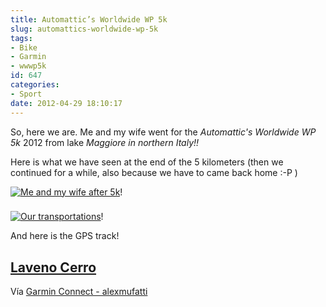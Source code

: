 ```yaml
---
title: Automattic’s Worldwide WP 5k
slug: automattics-worldwide-wp-5k
tags:
- Bike
- Garmin
- wwwp5k
id: 647
categories:
- Sport
date: 2012-04-29 18:10:17
---
```


So, here we are. Me and my wife went for the _Automattic's Worldwide WP 5k_ 2012 from lake _Maggiore _in northern Italy_!!_

Here is what we have seen at the end of the 5 kilometers (then we continued for a while, also because we have to came back home :-P )

[![Me and my wife after 5k](/images/2012/04/img_02481.jpg "Me and my wife after 5k")](/images/2012/04/img_02481.jpg)!

### 

[![Our transportations](/images/2012/04/img_02491.jpg "Our transportations")](/images/2012/04/img_02491.jpg)!

And here is the GPS track!

## [Laveno Cerro](http://connect.garmin.com/activity/172503706)

Vía [Garmin Connect - alexmufatti](http://connect.garmin.com/explore?owner=alexmufatti)
